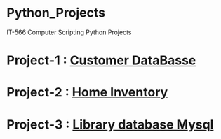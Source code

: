 # Python_Projects
IT-566 Computer Scripting Python Projects
# Project-1 : [Customer DataBasse](https://github.com/smarni4/Python_Projects/tree/master/Project-1)
# Project-2 : [Home Inventory](https://github.com/smarni4/Python_Projects/tree/master/Project-2)
# Project-3 : [Library database Mysql](https://github.com/smarni4/Python_Projects/tree/master/db_table)
